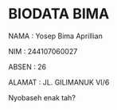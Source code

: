 # BIODATA BIMA

NAMA    : Yosep Bima Aprillian

NIM     : 244107060027

ABSEN   : 26

ALAMAT  : JL. GILIMANUK VI/6

Nyobaseh enak tah?